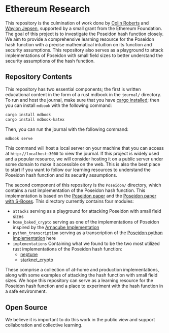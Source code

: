 # Ethereum Research
This repository is the culmination of work done by [Colin Roberts](https://github.com/Autoparallel) and [Waylon Jepsen](https://github.com/0xJepsen), supported by a small grant from the Ethereum Foundation. 
The goal of this project is to investigate the Poseidon hash function closely. 
We aim to provide a comprehensive learning resource for the Poseidon hash function with a precise mathematical intuition on its function and security assumptions. 
This repository also serves as a playground to attack implementations of Poseidon with small field sizes to better understand the security assumptions of the hash function.

## Repository Contents

This repository has two essential components; the first is written educational content in the form of a rust mdbook in the `journal/` directory. To run and host the journal, make sure that you have [cargo installed](https://doc.rust-lang.org/cargo/getting-started/installation.html); then you can install `mdbook` with the following command:

```bash
cargo install mdbook
cargo install mdbook-katex
```

Then, you can run the journal with the following command:

```bash
mdbook serve
```

This command will host a local server on your machine that you can access at `http://localhost:3000` to view the journal. If this project is widely used and a popular resource, we will consider hosting it on a public server under some domain to make it accessible on the web. This is also the best place to start if you want to follow our learning resources to understand the Poseidon hash function and its security assumptions.

The second component of this repository is the `Poseidon/` directory, which contains a rust implementation of the Poseidon hash function. This implementation is based on the [Poseidon paper](https://eprint.iacr.org/2019/458.pdf) and the [Poseidon paper with S-Boxes](https://eprint.iacr.org/2019/458.pdf). This directory currently contains four modules:
- `attacks` serving as a playground for attacking Poseidon with small field sizes
- `home_baked_crypto` serving as one of the implementations of Poseidon inspired by the [Arnacube Implementation](https://github.com/arnaucube/poseidon-rs)
- `python_transcription` serving as a transcription of the [Poseidon python implementation](https://github.com/ingonyama-zk/poseidon-hash/tree/main/poseidon) here
- `implementations` Containing what we found to be the two most utilized rust implementations of the Poseidon hash function:
    - [neptune](https://github.com/lurk-lab/neptune)
    - [starknet_crypto](https://github.com/xJonathanLEI/starknet-rs)

These comprise a collection of at-home and production implementations, along with some examples of attacking the hash function with small field sizes. We hope this repository can serve as a learning resource for the Poseidon hash function and a place to experiment with the hash function in a safe environment.

## Open Source
We believe it is important to do this work in the public view and support collaboration and collective learning. 
